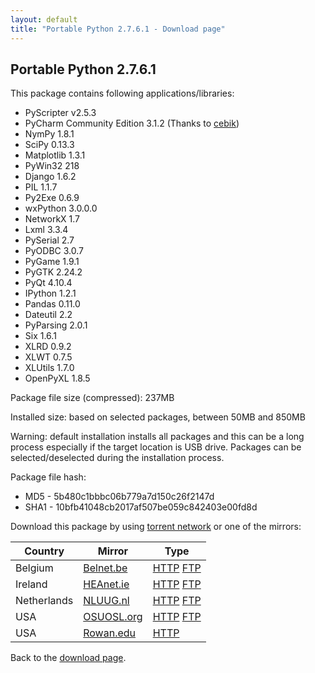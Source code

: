 ```yaml
---
layout: default
title: "Portable Python 2.7.6.1 - Download page"
---
```

## Portable Python 2.7.6.1

This package contains following applications/libraries:

* PyScripter v2.5.3
* PyCharm Community Edition 3.1.2 (Thanks to [cebik](https://github.com/cebik))
* NymPy 1.8.1
* SciPy 0.13.3
* Matplotlib 1.3.1
* PyWin32 218
* Django 1.6.2
* PIL 1.1.7
* Py2Exe 0.6.9
* wxPython 3.0.0.0
* NetworkX 1.7
* Lxml 3.3.4
* PySerial 2.7
* PyODBC 3.0.7
* PyGame 1.9.1
* PyGTK 2.24.2
* PyQt 4.10.4
* IPython 1.2.1
* Pandas 0.11.0
* Dateutil 2.2
* PyParsing 2.0.1
* Six 1.6.1
* XLRD 0.9.2
* XLWT 0.7.5
* XLUtils 1.7.0
* OpenPyXL 1.8.5


Package file size (compressed): 237MB

Installed size: based on selected packages, between 50MB and 850MB

Warning: default installation installs all packages and this can be a long process especially if the target location is USB drive. Packages can be selected/deselected during the installation process. 

Package file hash:
* MD5 - 5b480c1bbbc06b779a7d150c26f2147d
* SHA1 - 10bfb41048cb2017af507be059c842403e00fd8d 

Download this package by using [torrent network](http://www.legittorrents.info/download.php?id=948aba8f66ed5466cfa6ad291476fecf2290cf19&f=Portable%20Python%202.7.6.1.torrent) or one of the mirrors:

| Country | Mirror | Type |
|-------------|------------|----------|
| Belgium | [Belnet.be](http://www.belnet.be) | [HTTP](http://ftp.belnet.be/PortablePython/v2.7/PortablePython_2.7.6.1.exe) [FTP](ftp://ftp.belnet.be/mirror/PortablePython/v2.7/PortablePython_2.7.6.1.exe) |
| Ireland | [HEAnet.ie](http://www.HEAnet.ie) | [HTTP](http://ftp.heanet.ie/pub/portablepython/v2.7/PortablePython_2.7.6.1.exe) [FTP](ftp://ftp.heanet.ie/pub/portablepython/v2.7/PortablePython_2.7.6.1.exe) |
| Netherlands | [NLUUG.nl](http://www.NLUUG.nl) | [HTTP](http://ftp.nluug.nl/languages/python/portablepython/v2.7/PortablePython_2.7.6.1.exe) [FTP](ftp://ftp.nluug.nl/pub/languages/python/portablepython/v2.7/PortablePython_2.7.6.1.exe) |
| USA | [OSUOSL.org](http://osuosl.org/) | [HTTP](http://ftp.osuosl.org/pub/portablepython/v2.7/PortablePython_2.7.6.1.exe) [FTP](ftp://ftp.osuosl.org/pub/portablepython/v2.7/PortablePython_2.7.6.1.exe) |
| USA | [Rowan.edu](http://www.Rowan.edu) | [HTTP](http://elvis.rowan.edu/mirrors/portablepython/v2.7/PortablePython_2.7.6.1.exe) |

Back to the [download page]({{site.url}}/wiki/Download/).


